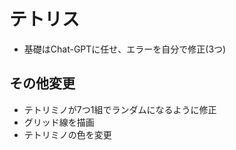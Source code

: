 # テトリス

- 基礎はChat-GPTに任せ、エラーを自分で修正(3つ)

## その他変更

- テトリミノが7つ1組でランダムになるように修正
- グリッド線を描画
- テトリミノの色を変更
